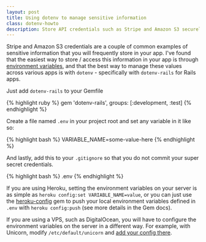 ```yaml
---
layout: post
title: Using dotenv to manage sensitive information
class: dotenv-howto
description: Store API credentials such as Stripe and Amazon S3 securely in a local config file called .env with the help of a little gem.
---
```


Stripe and Amazon S3 credentials are a couple of common
examples of sensitive information that you will frequently store
in your app. I've found that the easiest way to store / access
this information in your app is through [environment variables](http://www.wikiwand.com/en/Environment_variable),
and that the best way to manage these values across various apps
is with `dotenv` - specifically with `dotenv-rails` for Rails
apps.

Just add `dotenv-rails` to your Gemfile

  {% highlight ruby %}
  gem 'dotenv-rails', groups: [:development, :test]
  {% endhighlight %}

Create a file named `.env` in your project root and set any variable in it
like so:

  {% highlight bash %}
  VARIABLE_NAME=some-value-here
  {% endhighlight %}


And lastly, add this to your `.gitignore` so that you do not commit your
super secret credentials.

  {% highlight bash %}
  .env
  {% endhighlight %}

If you are using Heroku, setting the environment variables on your
server is as simple as `heroku config:set VARIABLE_NAME=value`, or you
can just use the [heroku-config](https://github.com/ddollar/heroku-config)
gem to push your local environment variables defined in `.env` with
`heroku config:push` (see more details in the Gem docs).

If you are using a VPS, such as DigitalOcean, you will have to configure
the environment variables on the server in a different way. For example,
with Unicorn, modify `/etc/default/unicorn` and [add your config
there](https://www.digitalocean.com/community/questions/unicorn-not-reading-environment-variables-correctly).
